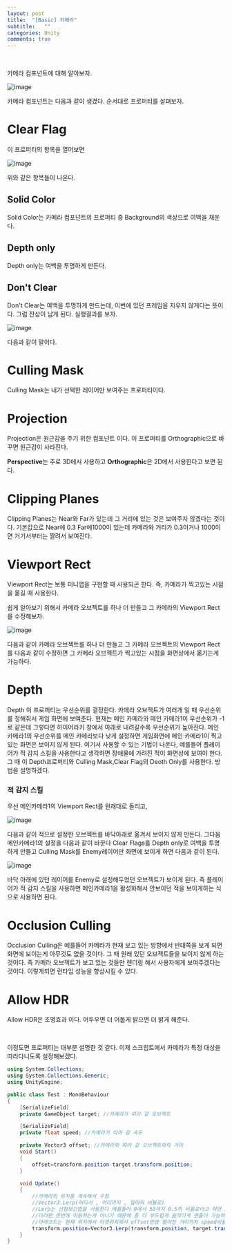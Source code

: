 ```yaml
---
layout: post
title:  "[Basic] 카메라"
subtitle:   ""
categories: Unity
comments: true
---
```


<br>

카메라 컴포넌트에 대해 알아보자.

![image](https://user-images.githubusercontent.com/101051124/158005452-7e00c91c-9ba0-45c2-83d2-9b25b5fd915a.png)

카메라 컴포넌트는 다음과 같이 생겼다. 순서대로 프로퍼티를 살펴보자.

# Clear Flag

이 프로퍼티의 항목을 열어보면

![image](https://user-images.githubusercontent.com/101051124/158005477-68206ba0-32ea-4df5-acc9-5c7a00c81e1f.png)

위와 같은 항목들이 나온다. 

## Solid Color

Solid Color는 카메라 컴포넌트의 프로퍼티 중 Background의 색상으로 여백을 채운다.

## Depth only

Depth only는 여백을 투명하게 만든다.

## Don't Clear

Don't Clear는 여백을 투명하게 만드는데, 이번에 있던 프레임을 지우지 않게다는 뜻이다. 그럼 잔상이 남게 된다. 실행결과를 보자.

![image](https://user-images.githubusercontent.com/101051124/158005619-0110ec77-f771-47c4-aa31-e56adf3a6bca.png)

다음과 같이 말이다.

# Culling Mask

Culling Mask는 내가 선택한 레이어만 보여주는 프로퍼티이다.

# Projection

Projection은 원근감을 주기 위한 컴포넌트 이다. 이 프로퍼티를 Orthographic으로 바꾸면 원근감이 사라진다.

**Perspective**는 주로 3D에서 사용하고 **Orthographic**은 2D에서 사용한다고 보면 된다.

# Clipping Planes

Clipping Planes는 Near와 Far가 있는데 그 거리에 있는 것은 보여주지 않겠다는 것이다. 기본값으로 Near에 0.3 Far에1000이 있는데 카메라와 거리가 0.3이거나 1000이면 거기서부터는 짤려서 보여진다.

# Viewport Rect

Viewport Rect는 보통 미니맵을 구현할 때 사용되곤 한다. 즉, 카메라가 찍고있는 시점을 옮길 때 사용한다.

쉽게 알아보기 위해서 카메라 오브젝트를 하나 더 만들고 그 카메라의 Viewport Rect를 수정해보자.

![image](https://user-images.githubusercontent.com/101051124/158005973-7490aef2-7d79-4a58-b59b-b8700abb8cbe.png)

다음과 같이 카메라 오브젝트를 하나 더 만들고 그 카메라 오브젝트의 Viewport Rect를 다음과 같이 수정하면 그 카메라 오브젝트가 찍고있는 시점을 화면상에서 옮기는게 가능하다.

# Depth

Depth 이 프로퍼티는 우선순위를 결정한다. 카메라 오브젝트가 여러개 일 때 우선순위를 정해줘서 게임 화면에 보여준다. 현재는 메인 카메라와 메인 카메라1이 우선순위가 -1로 같은데 그렇다면 하이어라키 창에서 아래로 내려갈수록 우선순위가 높아진다. 메인 카메라1의 우선순위를 메인 카메라보다 낮게 설정하면 게임화면에 메인 카메라1이 찍고있는 화면은 보이지 않게 된다. 여기서 사용할 수 있는 기법이 나온다, 예를들어 플레이어가 적 감지 스킬을 사용한다고 생각하면 장애물에 가려진 적이 화면상에 보여야 한다. 그 때 이 Depth프로퍼티와 Culling Mask,Clear Flag의 Deoth Only를 사용한다. 방법을 설명하겠다.

### 적 감지 스킬 

우선 메인카메라1의 Viewport Rect를 원래대로 돌리고,

![image](https://user-images.githubusercontent.com/101051124/158006217-d57652ba-3b61-4cb7-a53a-2bb61d125c11.png)

다음과 같이 적으로 설정한 오브젝트를 바닥아래로 옮겨서 보이지 않게 만든다. 그다음 메인카메라1의 설정을 다음과 같이 바꾼다 Clear Flags를 Depth only로 여백을 투명하게 만들고 Culling Mask를 Enemy레이어만 화면에 보이게 하면 다음과 같이 된다.

![image](https://user-images.githubusercontent.com/101051124/158006344-95c86107-e275-4eda-aff1-5dabd2eca89f.png)

바닥 아래에 있던 레이어를 Enemy로 설정해두었던 오브젝트가 보이게 된다. 즉 플레이어가 적 감지 스킬을 사용하면 메인카메라1을 활성화해서 안보이던 적을 보이게하는 식으로 사용하면 된다.

# Occlusion Culling

Occlusion Culling은 예를들어 카메라가 현재 보고 있는 방향에서 반대쪽을 보게 되면 화면에 보이는게 아무것도 없을 것이다. 그 때 원래 있던 오브젝트들을 보이지 않게 하는 것이다. 즉 카메라 오브젝트가 보고 있는 것들만 렌더링 해서 사용자에게 보여주겠다는 것이다. 이렇게되면 런타임 성능을 향상시킬 수 있다.

# Allow HDR

Allow HDR은 조명효과 이다. 어두우면 더 어둡게 밝으면 더 밝게 해준다.

<br>

이정도면 프로퍼티는 대부분 설명한 것 같다. 이제 스크립트에서 카메라가 특정 대상을 따라다니도록 설정해보겠다. 

```csharp
using System.Collections;
using System.Collections.Generic;
using UnityEngine;

public class Test : MonoBehaviour
{
    [SerializeField]
    private GameObject target; //카메라가 따라 갈 오브젝트

    [SerializeField]
    private float speed; //카메라가 따라 갈 속도

    private Vector3 offset; //카메라와 따라 갈 오브젝트와의 거리
    void Start()
    {
        offset=transform.position-target.transform.position;
    }

    void Update()
    {
        //카메라의 위치를 계속해서 수정
        //Vector3.Lerp(어디서 , 어디까지 , 얼마의 비율로)
        //Lerp는 선형보간법을 사용한다 예를들어 0에서 50까지 0.5의 비율로라고 하면 25를 반환한다.
        //이러면 한번에 이동하는게 아니기 때문에 좀 더 부드럽게 움직이게 연출이 가능하다.
        //아래코드는 현재 위치에서 타겟위치에서 offset만큼 떨어진 거리까지 speed비율로 따라가게 된다.
        transform.position=Vector3.Lerp(transform.position, target.transform.position+offset, speed); 
    }
}
```

